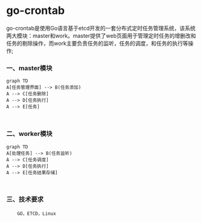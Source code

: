 # go-crontab

go-crontab是使用Go语言基于etcd开发的一套分布式定时任务管理系统，该系统两大模块：master和work。master提供了web页面用于管理定时任务的增删改和任务的剔除操作，而work主要负责任务的监听，任务的调度，和任务的执行等操作;

### 一、master模块

```mermaid
graph TD
A[任务管理界面] --> B(任务添加)
A --> C[任务删除]
A --> D[任务执行]	
A --> E[任务]
  
  
```

### 二、worker模块

```mermaid
graph TD
A[处理任务] --> B(任务监听)
A --> C[任务调度]
A --> D[任务执行]	
A --> E[任务结果存储]
  
  
```

### 三、技术要求

		GO，ETCD，Linux



